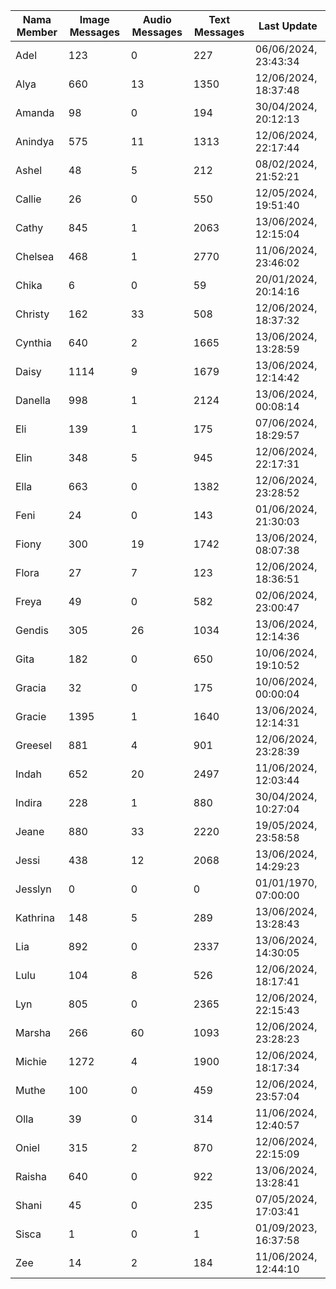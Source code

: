 | Nama Member | Image Messages | Audio Messages | Text Messages | Last Update |
| ------ | -------------- | -------------- | ------------- | ------------ |
| Adel | 123 | 0 | 227 | 06/06/2024, 23:43:34 |
| Alya | 660 | 13 | 1350 | 12/06/2024, 18:37:48 |
| Amanda | 98 | 0 | 194 | 30/04/2024, 20:12:13 |
| Anindya | 575 | 11 | 1313 | 12/06/2024, 22:17:44 |
| Ashel | 48 | 5 | 212 | 08/02/2024, 21:52:21 |
| Callie | 26 | 0 | 550 | 12/05/2024, 19:51:40 |
| Cathy | 845 | 1 | 2063 | 13/06/2024, 12:15:04 |
| Chelsea | 468 | 1 | 2770 | 11/06/2024, 23:46:02 |
| Chika | 6 | 0 | 59 | 20/01/2024, 20:14:16 |
| Christy | 162 | 33 | 508 | 12/06/2024, 18:37:32 |
| Cynthia | 640 | 2 | 1665 | 13/06/2024, 13:28:59 |
| Daisy | 1114 | 9 | 1679 | 13/06/2024, 12:14:42 |
| Danella | 998 | 1 | 2124 | 13/06/2024, 00:08:14 |
| Eli | 139 | 1 | 175 | 07/06/2024, 18:29:57 |
| Elin | 348 | 5 | 945 | 12/06/2024, 22:17:31 |
| Ella | 663 | 0 | 1382 | 12/06/2024, 23:28:52 |
| Feni | 24 | 0 | 143 | 01/06/2024, 21:30:03 |
| Fiony | 300 | 19 | 1742 | 13/06/2024, 08:07:38 |
| Flora | 27 | 7 | 123 | 12/06/2024, 18:36:51 |
| Freya | 49 | 0 | 582 | 02/06/2024, 23:00:47 |
| Gendis | 305 | 26 | 1034 | 13/06/2024, 12:14:36 |
| Gita | 182 | 0 | 650 | 10/06/2024, 19:10:52 |
| Gracia | 32 | 0 | 175 | 10/06/2024, 00:00:04 |
| Gracie | 1395 | 1 | 1640 | 13/06/2024, 12:14:31 |
| Greesel | 881 | 4 | 901 | 12/06/2024, 23:28:39 |
| Indah | 652 | 20 | 2497 | 11/06/2024, 12:03:44 |
| Indira | 228 | 1 | 880 | 30/04/2024, 10:27:04 |
| Jeane | 880 | 33 | 2220 | 19/05/2024, 23:58:58 |
| Jessi | 438 | 12 | 2068 | 13/06/2024, 14:29:23 |
| Jesslyn | 0 | 0 | 0 | 01/01/1970, 07:00:00 |
| Kathrina | 148 | 5 | 289 | 13/06/2024, 13:28:43 |
| Lia | 892 | 0 | 2337 | 13/06/2024, 14:30:05 |
| Lulu | 104 | 8 | 526 | 12/06/2024, 18:17:41 |
| Lyn | 805 | 0 | 2365 | 12/06/2024, 22:15:43 |
| Marsha | 266 | 60 | 1093 | 12/06/2024, 23:28:23 |
| Michie | 1272 | 4 | 1900 | 12/06/2024, 18:17:34 |
| Muthe | 100 | 0 | 459 | 12/06/2024, 23:57:04 |
| Olla | 39 | 0 | 314 | 11/06/2024, 12:40:57 |
| Oniel | 315 | 2 | 870 | 12/06/2024, 22:15:09 |
| Raisha | 640 | 0 | 922 | 13/06/2024, 13:28:41 |
| Shani | 45 | 0 | 235 | 07/05/2024, 17:03:41 |
| Sisca | 1 | 0 | 1 | 01/09/2023, 16:37:58 |
| Zee | 14 | 2 | 184 | 11/06/2024, 12:44:10 |
